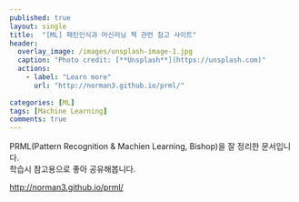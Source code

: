 ```yaml
---
published: true
layout: single
title:  "[ML] 패턴인식과 머신러닝 책 관련 참고 사이트"
header:
  overlay_image: /images/unsplash-image-1.jpg
  caption: "Photo credit: [**Unsplash**](https://unsplash.com)"
  actions:
    - label: "Learn more"
      url: "http://norman3.github.io/prml/"
      
categories: [ML]
tags: [Machine Learning]
comments: true
---
```


PRML(Pattern Recognition & Machien Learning, Bishop)을 잘 정리한 문서입니다.  
학습시 참고용으로 좋아 공유해봅니다.   

http://norman3.github.io/prml/